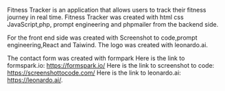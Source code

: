 Fitness Tracker is an application that allows users to track their fitness journey in real time.
Fitness Tracker was created with html css JavaScript,php, prompt engineering and phpmailer from the backend side.

For the front end side was created with Screenshot to code,prompt engineering,React and Taiwind.
The logo was created with leonardo.ai.

The contact form was created with formpark Here is the link to formspark.io:  https://formspark.io/ 
Here is the link to screenshot to code: https://screenshottocode.com/
Here is the link to leonardo.ai: https://leonardo.ai/.
